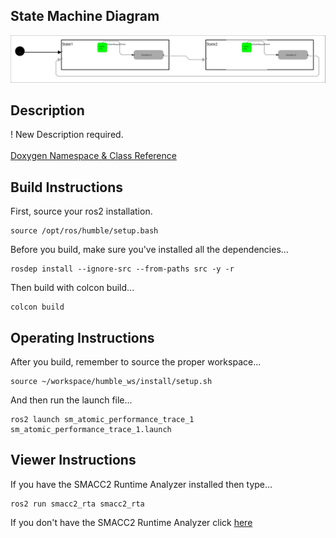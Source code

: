  <h2>State Machine Diagram</h2>

 ![sm_atomic_performance_trace_1](docs/SmAtomicPerformanceTrace1_2021-10-18_1008.svg)

 <h2>Description</h2> ! New Description required.<br></br>
<a href="https://robosoft-ai.github.io/smacc2_doxygen/master/html/namespacesm__atomic__performance__test.html">Doxygen Namespace & Class Reference</a>

 <h2>Build Instructions</h2>

First, source your ros2 installation.
```
source /opt/ros/humble/setup.bash
```

Before you build, make sure you've installed all the dependencies...

```
rosdep install --ignore-src --from-paths src -y -r
```

Then build with colcon build...

```
colcon build
```
<h2>Operating Instructions</h2>
After you build, remember to source the proper workspace...

```
source ~/workspace/humble_ws/install/setup.sh
```

And then run the launch file...

```
ros2 launch sm_atomic_performance_trace_1 sm_atomic_performance_trace_1.launch
```

 <h2>Viewer Instructions</h2>
If you have the SMACC2 Runtime Analyzer installed then type...

```
ros2 run smacc2_rta smacc2_rta
```

If you don't have the SMACC2 Runtime Analyzer click <a href="https://robosoft.ai/product-category/smacc2-runtime-analyzer/">here</a>
